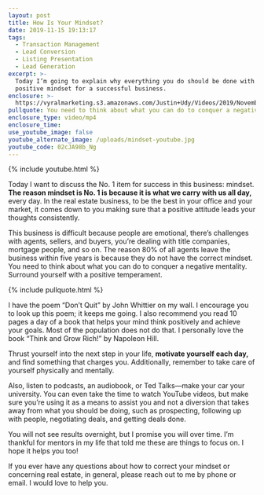 ```yaml
---
layout: post
title: How Is Your Mindset?
date: 2019-11-15 19:13:17
tags:
  - Transaction Management
  - Lead Conversion
  - Listing Presentation
  - Lead Generation
excerpt: >-
  Today I’m going to explain why everything you do should be done with a
  positive mindset for a successful business.
enclosure: >-
  https://vyralmarketing.s3.amazonaws.com/Justin+Udy/Videos/2019/November/How+Is+Your+Mindset_.mp4
pullquote: You need to think about what you can do to conquer a negative mentality.
enclosure_type: video/mp4
enclosure_time:
use_youtube_image: false
youtube_alternate_image: /uploads/mindset-youtube.jpg
youtube_code: 02cJA98b_Ng
---
```


{% include youtube.html %}

Today I want to discuss the No. 1 item for success in this business: mindset. **The reason mindset is No. 1 is because it is what we carry with us all day,** every day. In the real estate business, to be the best in your office and your market, it comes down to you making sure that a positive attitude leads your thoughts consistently.

This business is difficult because people are emotional, there’s challenges with agents, sellers, and buyers, you’re dealing with title companies, mortgage people, and so on. The reason 80% of all agents leave the business within five years is because they do not have the correct mindset. You need to think about what you can do to conquer a negative mentality. Surround yourself with a positive temperament.

{% include pullquote.html %}

I have the poem “Don’t Quit” by John Whittier on my wall. I encourage you to look up this poem; it keeps me going. I also recommend you read 10 pages a day of a book that helps your mind think positively and achieve your goals. Most of the population does not do that. I personally love the book “Think and Grow Rich\!” by Napoleon Hill.

Thrust yourself into the next step in your life, **motivate yourself each day,** and find something that charges you. Additionally, remember to take care of yourself physically and mentally.&nbsp;

Also, listen to podcasts, an audiobook, or Ted Talks—make your car your university. You can even take the time to watch YouTube videos, but make sure you’re using it as a means to assist you and not a diversion that takes away from what you should be doing, such as prospecting, following up with people, negotiating deals, and getting deals done.&nbsp;

You will not see results overnight, but I promise you will over time. I’m thankful for mentors in my life that told me these are things to focus on. I hope it helps you too\!&nbsp;

If you ever have any questions about how to correct your mindset or concerning real estate, in general, please reach out to me by phone or email. I would love to help you.